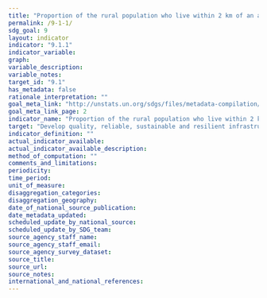 ```yaml
---
title: "Proportion of the rural population who live within 2 km of an all-season road"
permalink: /9-1-1/
sdg_goal: 9
layout: indicator
indicator: "9.1.1"
indicator_variable: 
graph: 
variable_description: 
variable_notes: 
target_id: "9.1"
has_metadata: false
rationale_interpretation: ""
goal_meta_link: "http://unstats.un.org/sdgs/files/metadata-compilation/Metadata-Goal-9.pdf"
goal_meta_link_page: 2
indicator_name: "Proportion of the rural population who live within 2 km of an all-season road"
target: "Develop quality, reliable, sustainable and resilient infrastructure, including regional and transborder infrastructure, to support economic development and human well-being, with a focus on affordable and equitable access for all."
indicator_definition: ""
actual_indicator_available: 
actual_indicator_available_description: 
method_of_computation: ""
comments_and_limitations: 
periodicity: 
time_period: 
unit_of_measure: 
disaggregation_categories: 
disaggregation_geography: 
date_of_national_source_publication: 
date_metadata_updated: 
scheduled_update_by_national_source: 
scheduled_update_by_SDG_team: 
source_agency_staff_name: 
source_agency_staff_email: 
source_agency_survey_dataset: 
source_title: 
source_url: 
source_notes: 
international_and_national_references: 
---
```


